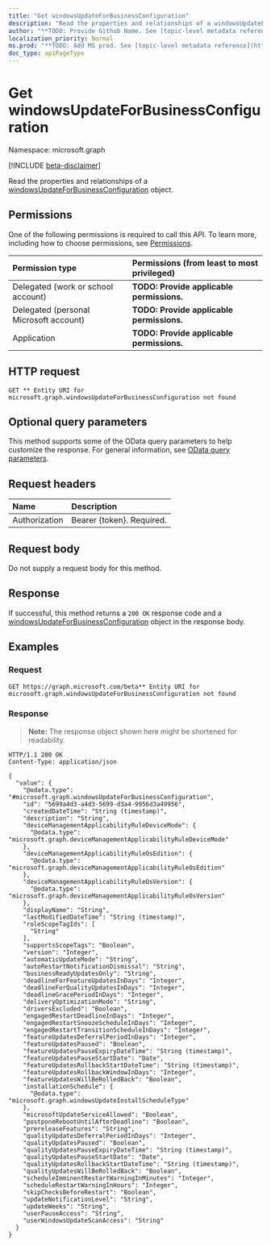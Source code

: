 ```yaml
---
title: "Get windowsUpdateForBusinessConfiguration"
description: "Read the properties and relationships of a windowsUpdateForBusinessConfiguration object."
author: "**TODO: Provide Github Name. See [topic-level metadata reference](https://msgo.azurewebsites.net/add/document/guidelines/metadata.html#topic-level-metadata)**"
localization_priority: Normal
ms.prod: "**TODO: Add MS prod. See [topic-level metadata reference](https://msgo.azurewebsites.net/add/document/guidelines/metadata.html#topic-level-metadata)**"
doc_type: apiPageType
---
```


# Get windowsUpdateForBusinessConfiguration
Namespace: microsoft.graph

[!INCLUDE [beta-disclaimer](../../includes/beta-disclaimer.md)]

Read the properties and relationships of a [windowsUpdateForBusinessConfiguration](../resources/windowsupdateforbusinessconfiguration.md) object.

## Permissions
One of the following permissions is required to call this API. To learn more, including how to choose permissions, see [Permissions](/graph/permissions-reference).

|Permission type|Permissions (from least to most privileged)|
|:---|:---|
|Delegated (work or school account)|**TODO: Provide applicable permissions.**|
|Delegated (personal Microsoft account)|**TODO: Provide applicable permissions.**|
|Application|**TODO: Provide applicable permissions.**|

## HTTP request

<!-- {
  "blockType": "ignored"
}
-->
``` http
GET ** Entity URI for microsoft.graph.windowsUpdateForBusinessConfiguration not found
```

## Optional query parameters
This method supports some of the OData query parameters to help customize the response. For general information, see [OData query parameters](/graph/query-parameters).

## Request headers
|Name|Description|
|:---|:---|
|Authorization|Bearer {token}. Required.|

## Request body
Do not supply a request body for this method.

## Response

If successful, this method returns a `200 OK` response code and a [windowsUpdateForBusinessConfiguration](../resources/windowsupdateforbusinessconfiguration.md) object in the response body.

## Examples

### Request
<!-- {
  "blockType": "request",
  "name": "get_windowsupdateforbusinessconfiguration"
}
-->
``` http
GET https://graph.microsoft.com/beta** Entity URI for microsoft.graph.windowsUpdateForBusinessConfiguration not found
```


### Response
>**Note:** The response object shown here might be shortened for readability.
<!-- {
  "blockType": "response",
  "truncated": true,
  "@odata.type": "microsoft.graph.windowsUpdateForBusinessConfiguration"
}
-->
``` http
HTTP/1.1 200 OK
Content-Type: application/json

{
  "value": {
    "@odata.type": "#microsoft.graph.windowsUpdateForBusinessConfiguration",
    "id": "5699a4d3-a4d3-5699-d3a4-9956d3a49956",
    "createdDateTime": "String (timestamp)",
    "description": "String",
    "deviceManagementApplicabilityRuleDeviceMode": {
      "@odata.type": "microsoft.graph.deviceManagementApplicabilityRuleDeviceMode"
    },
    "deviceManagementApplicabilityRuleOsEdition": {
      "@odata.type": "microsoft.graph.deviceManagementApplicabilityRuleOsEdition"
    },
    "deviceManagementApplicabilityRuleOsVersion": {
      "@odata.type": "microsoft.graph.deviceManagementApplicabilityRuleOsVersion"
    },
    "displayName": "String",
    "lastModifiedDateTime": "String (timestamp)",
    "roleScopeTagIds": [
      "String"
    ],
    "supportsScopeTags": "Boolean",
    "version": "Integer",
    "automaticUpdateMode": "String",
    "autoRestartNotificationDismissal": "String",
    "businessReadyUpdatesOnly": "String",
    "deadlineForFeatureUpdatesInDays": "Integer",
    "deadlineForQualityUpdatesInDays": "Integer",
    "deadlineGracePeriodInDays": "Integer",
    "deliveryOptimizationMode": "String",
    "driversExcluded": "Boolean",
    "engagedRestartDeadlineInDays": "Integer",
    "engagedRestartSnoozeScheduleInDays": "Integer",
    "engagedRestartTransitionScheduleInDays": "Integer",
    "featureUpdatesDeferralPeriodInDays": "Integer",
    "featureUpdatesPaused": "Boolean",
    "featureUpdatesPauseExpiryDateTime": "String (timestamp)",
    "featureUpdatesPauseStartDate": "Date",
    "featureUpdatesRollbackStartDateTime": "String (timestamp)",
    "featureUpdatesRollbackWindowInDays": "Integer",
    "featureUpdatesWillBeRolledBack": "Boolean",
    "installationSchedule": {
      "@odata.type": "microsoft.graph.windowsUpdateInstallScheduleType"
    },
    "microsoftUpdateServiceAllowed": "Boolean",
    "postponeRebootUntilAfterDeadline": "Boolean",
    "prereleaseFeatures": "String",
    "qualityUpdatesDeferralPeriodInDays": "Integer",
    "qualityUpdatesPaused": "Boolean",
    "qualityUpdatesPauseExpiryDateTime": "String (timestamp)",
    "qualityUpdatesPauseStartDate": "Date",
    "qualityUpdatesRollbackStartDateTime": "String (timestamp)",
    "qualityUpdatesWillBeRolledBack": "Boolean",
    "scheduleImminentRestartWarningInMinutes": "Integer",
    "scheduleRestartWarningInHours": "Integer",
    "skipChecksBeforeRestart": "Boolean",
    "updateNotificationLevel": "String",
    "updateWeeks": "String",
    "userPauseAccess": "String",
    "userWindowsUpdateScanAccess": "String"
  }
}
```

